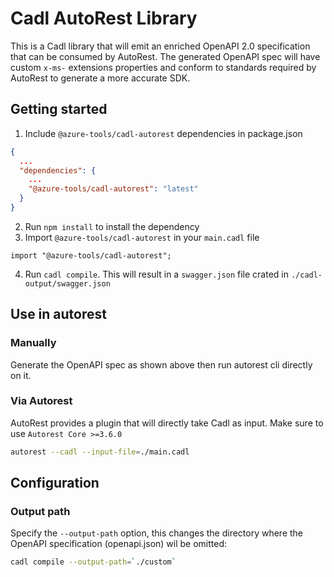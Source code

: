 # Cadl AutoRest Library

This is a Cadl library that will emit an enriched OpenAPI 2.0 specification that can be consumed by AutoRest.
The generated OpenAPI spec will have custom `x-ms-` extensions properties and conform to standards required by AutoRest to generate a more accurate SDK.

## Getting started

1. Include `@azure-tools/cadl-autorest` dependencies in package.json

```json
{
  ...
  "dependencies": {
    ...
    "@azure-tools/cadl-autorest": "latest"
  }
}
```

2. Run `npm install` to install the dependency
3. Import `@azure-tools/cadl-autorest` in your `main.cadl` file

```cadl
import "@azure-tools/cadl-autorest";

```

4. Run `cadl compile`. This will result in a `swagger.json` file crated in `./cadl-output/swagger.json`

## Use in autorest

### Manually

Generate the OpenAPI spec as shown above then run autorest cli directly on it.

### Via Autorest

AutoRest provides a plugin that will directly take Cadl as input. Make sure to use `Autorest Core >=3.6.0`

```bash
autorest --cadl --input-file=./main.cadl
```

## Configuration

### Output path

Specify the `--output-path` option, this changes the directory where the OpenAPI specification (openapi.json) wil be omitted:

```bash
cadl compile --output-path=`./custom`
```
